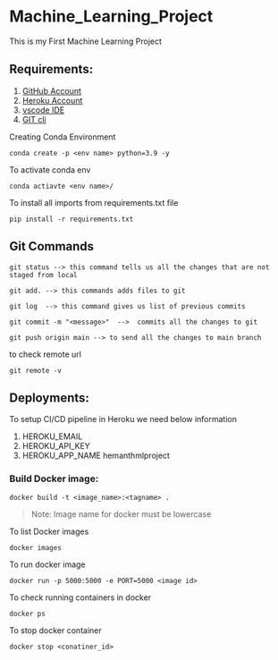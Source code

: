 # Machine_Learning_Project
This is my First Machine Learning Project

## Requirements:
1. [GitHub Account](https://github.com)
2. [Heroku Account](https://dashboard.heroku/com/login)
3. [vscode IDE](https://code.visualstudio.com/download)
4. [GIT cli](https://git-scm.com/downloads)


Creating Conda Environment
```
conda create -p <env name> python=3.9 -y 
```
To activate conda env
```
conda actiavte <env name>/
```
To install all imports from requirements.txt file
```
pip install -r requirements.txt
```
## Git Commands
```
git status --> this command tells us all the changes that are not staged from local
```
```
git add. --> this commands adds files to git
```
```
git log  --> this command gives us list of previous commits
```
```
git commit -m "<message>"  -->  commits all the changes to git
```
```
git push origin main --> to send all the changes to main branch
```
to check remote url
```
git remote -v
```

## Deployments:

To setup CI/CD pipeline in Heroku we need below information

1. HEROKU_EMAIL
2. HEROKU_API_KEY 
3. HEROKU_APP_NAME hemanthmlproject 

### Build Docker image:
```
docker build -t <image_name>:<tagname> .
```
> Note: Image name for docker must be lowercase

To list Docker images
```
docker images
```
To run docker image
```
docker run -p 5000:5000 -e PORT=5000 <image id>
```
To check running containers in docker
```
docker ps
```
To stop docker container
```
docker stop <conatiner_id>
```







